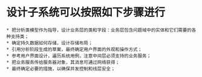# 设计子系统可以按照如下步骤进行
	* 把分析类模型作为指导，设计业务层的类和字段：业务层包含问题域中的实体和它们需要的各种支持类；
	* 确定持久数据如何存储，设计存储布局；
	* 引用分析阶段生成的草案，最终确定用户界面的外观和操作方式；
	* 参考用户界面设计，遍历系统用例，注意中间层必须支持的业务服务；
	* 把业务服务传给服务器对象，其消息可通过网络获得；
	* 最终确定必要的措施，以确保并发控制和线层安全；
